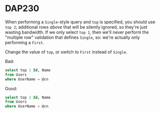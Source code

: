 ﻿# DAP230

When performing a `Single`-style query and `top` is specified, you should use `top 2`; additional rows *above* that will be silently ignored, so they're
just wasting bandwidth. If we only select `top 1`, then we'll never perform the "multiple row" validation that defines `Single`, so: we're actually
only performing a `First`.

Change the value of `top`, or switch to `First` instead of `Single`.

Bad:

``` sql
select top 1 Id, Name
from Users
where UserName = @cn
```

Good:

``` sql
select top 2 Id, Name
from Users
where UserName = @cn
```
